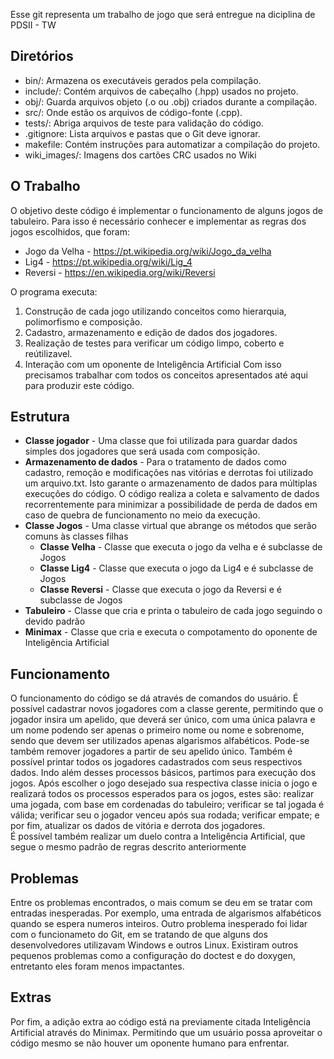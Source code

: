 Esse git representa um trabalho de jogo que será entregue na diciplina de PDSII - TW

Diretórios
-
- bin/: Armazena os executáveis gerados pela compilação.
- include/: Contém arquivos de cabeçalho (.hpp) usados no projeto.
- obj/: Guarda arquivos objeto (.o ou .obj) criados durante a compilação.
- src/: Onde estão os arquivos de código-fonte (.cpp).
- tests/: Abriga arquivos de teste para validação do código.
- .gitignore: Lista arquivos e pastas que o Git deve ignorar.
- makefile: Contém instruções para automatizar a compilação do projeto.
- wiki_images/: Imagens dos cartões CRC usados no Wiki

O Trabalho
-
  O objetivo deste código é implementar o funcionamento de alguns jogos de tabuleiro. Para isso é necessário conhecer e implementar as regras dos jogos escolhidos, que foram: 
- Jogo da Velha - https://pt.wikipedia.org/wiki/Jogo_da_velha
- Lig4 - https://pt.wikipedia.org/wiki/Lig_4
- Reversi - https://en.wikipedia.org/wiki/Reversi

O programa executa:
1. Construção de cada jogo utilizando conceitos como hierarquia, polimorfismo e composição.
2. Cadastro, armazenamento e edição de dados dos jogadores.
3. Realização de testes para verificar um código limpo, coberto e reútilizavel.
4. Interação com um oponente de Inteligência Artificial
Com isso precisamos trabalhar com todos os conceitos apresentados até aqui para produzir este código.

Estrutura
-
  - **Classe jogador** - Uma classe que foi utilizada para guardar dados simples dos jogadores que será usada com composição.
  - **Armazenamento de dados** - Para o tratamento de dados como cadastro, remoção e modificações nas vitórias e derrotas foi utilizado um arquivo.txt. Isto garante o armazenamento de dados para múltiplas execuções do código.
  O código realiza a coleta e salvamento de dados recorrentemente para minimizar a possibilidade de perda de dados em caso de quebra de funcionamento no meio da execução.
  - **Classe Jogos** - Uma classe virtual que abrange os métodos que serão comuns às classes filhas
    - **Classe Velha** - Classe que executa o jogo da velha e é subclasse de Jogos
    - **Classe Lig4** - Classe que executa o jogo da Lig4 e é subclasse de Jogos
    - **Classe Reversi** - Classe que executa o jogo da Reversi e é subclasse de Jogos
  - **Tabuleiro** - Classe que cria e printa o tabuleiro de cada jogo seguindo o devido padrão
  - **Minimax** - Classe que cria e executa o compotamento do oponente de Inteligência Artificial

Funcionamento
-
O funcionamento do código se dá através de comandos do usuário. É possível cadastrar novos jogadores com a classe gerente, permitindo que o jogador insira um apelido, que deverá ser único, com uma única palavra e um nome podendo ser apenas o primeiro nome ou nome e sobrenome, sendo que devem ser utilizados apenas algarismos alfabéticos. Pode-se também remover jogadores a partir de seu apelido único. Também é possível printar todos os jogadores cadastrados com seus respectivos dados. 
Indo além desses processos básicos, partimos para execução dos jogos. Após escolher o jogo desejado sua respectiva classe inicia o jogo e realizará todos os processos esperados para os jogos, estes são: realizar uma jogada, com base em cordenadas do tabuleiro; verificar se tal jogada é válida; verificar seu o jogador venceu após sua rodada; verificar empate; e por fim, atualizar os dados de vitória e derrota dos jogadores.  
É possível também realizar um duelo contra a Inteligência Artificial, que segue o mesmo padrão de regras descrito anteriormente

Problemas
-
Entre os problemas encontrados, o mais comum se deu em se tratar com entradas inesperadas. Por exemplo, uma entrada de algarismos alfabéticos quando se espera numeros inteiros. Outro problema inesperado foi lidar com o funcionameto do Git, em se tratando de que alguns dos desenvolvedores utilizavam Windows e outros Linux. Existiram outros pequenos problemas como a configuração do doctest e do doxygen, entretanto eles foram menos impactantes.

Extras
-
Por fim, a adição extra ao código está na previamente citada Inteligência Artificial através do Minimax. Permitindo que um usuário possa aproveitar o código mesmo se não houver um oponente humano para enfrentar.

